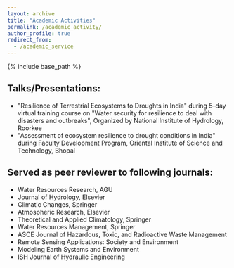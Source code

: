 ```yaml
---
layout: archive
title: "Academic Activities"
permalink: /academic_activity/
author_profile: true
redirect_from:
  - /academic_service
---
```


{% include base_path %}

## Talks/Presentations:
* "Resilience of Terrestrial Ecosystems to Droughts in India" during 5-day virtual training course on "Water security for resilience to deal with disasters and outbreaks", Organized by National Institute of Hydrology, Roorkee
* "Assessment of ecosystem resilience to drought conditions in India" during Faculty Development Program, Oriental Institute of Science and Technology, Bhopal

## Served as peer reviewer to following journals:
* Water Resources Research, AGU
* Journal of Hydrology, Elsevier
* Climatic Changes, Springer
* Atmospheric Research, Elsevier
* Theoretical and Applied Climatology, Springer
* Water Resources Management, Springer
* ASCE Journal of Hazardous, Toxic, and Radioactive Waste Management
* Remote Sensing Applications: Society and Environment
* Modeling Earth Systems and Environment
* ISH Journal of Hydraulic Engineering





